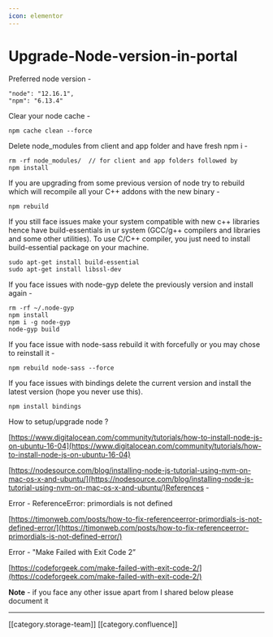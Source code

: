 ```yaml
---
icon: elementor
---
```


# Upgrade-Node-version-in-portal

Preferred node version -

```
"node": "12.16.1",
"npm": "6.13.4"
```

Clear your node cache -

```
npm cache clean --force 
```

Delete node\_modules from client and app folder and have fresh npm i -

```
rm -rf node_modules/  // for client and app folders followed by 
npm install 
```

If you are upgrading from some previous version of node try to rebuild which will recompile all your C++ addons with the new binary -

```
npm rebuild 
```

If you still face issues make your system compatible with new c++ libraries hence have build-essentials in ur system (GCC/g++ compilers and libraries and some other utilities). To use C/C++ compiler, you just need to install build-essential package on your machine.

```
sudo apt-get install build-essential 
sudo apt-get install libssl-dev
```

If you face issues with node-gyp delete the previously version and install again -

```
rm -rf ~/.node-gyp
npm install
npm i -g node-gyp
node-gyp build
```

If you face issue with node-sass rebuild it with forcefully or you may chose to reinstall it -

```
npm rebuild node-sass --force
```

If you face issues with bindings delete the current version and install the latest version (hope you never use this).

```
npm install bindings
```

How to setup/upgrade node ?

[https://www.digitalocean.com/community/tutorials/how-to-install-node-js-on-ubuntu-16-04](https://www.digitalocean.com/community/tutorials/how-to-install-node-js-on-ubuntu-16-04)

[https://nodesource.com/blog/installing-node-js-tutorial-using-nvm-on-mac-os-x-and-ubuntu/](https://nodesource.com/blog/installing-node-js-tutorial-using-nvm-on-mac-os-x-and-ubuntu/)References -

Error - ReferenceError: primordials is not defined

[https://timonweb.com/posts/how-to-fix-referenceerror-primordials-is-not-defined-error/](https://timonweb.com/posts/how-to-fix-referenceerror-primordials-is-not-defined-error/)

Error - "Make Failed with Exit Code 2”

[https://codeforgeek.com/make-failed-with-exit-code-2/](https://codeforgeek.com/make-failed-with-exit-code-2/)

**Note**  - if you face any other issue apart from I shared below please document it

***

\[\[category.storage-team]] \[\[category.confluence]]
